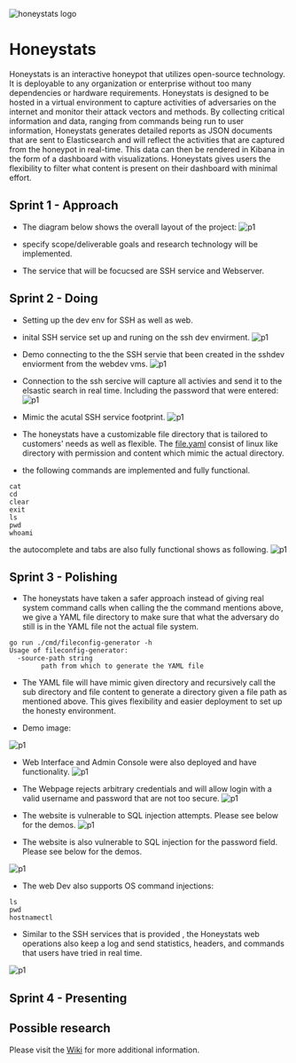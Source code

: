 ![honeystats logo](https://avatars.githubusercontent.com/u/98433894?s=100&v=4)
# Honeystats   
Honeystats is an interactive honeypot that utilizes open-source technology. It is deployable to any organization or enterprise without too many dependencies or hardware requirements. Honeystats is designed to be hosted in a virtual environment to capture activities of adversaries on the internet and monitor their attack vectors and methods. By collecting critical information and data, ranging from commands being run to user information, Honeystats generates detailed reports as JSON documents that are sent to Elasticsearch and will reflect the activities that are captured from the honeypot in real-time. This data can then be rendered in Kibana in the form of a dashboard with visualizations. Honeystats gives users the flexibility to filter what content is present on their dashboard with minimal effort. 

## Sprint 1 - Approach
-  The diagram below shows the overall layout of the project:
![p1](images/p1.jpg "Diagram")

- specify scope/deliverable goals and research technology will be implemented.
- The service that will be focucsed are SSH service and Webserver.

## Sprint 2 - Doing 

- Setting up the dev env for SSH as well as web.


- inital SSH service set up and runing on the ssh dev envirment. 
![p1](images/runningSSJ.gif)

- Demo connecting to the the SSH servie that been created in the sshdev enviorment from the webdev vms.
![p1](images/connectingSSh.gif)

- Connection to the ssh sercive will capture all activies and send it to the elsastic search in real time. Including the password that were entered:
![p1](images/ElasticSearch.png)

- Mimic the acutal SSH service footprint.
![p1](images/footprint.png)


- The honeystats have a customizable file directory that is tailored to customers' needs as well as flexible.  The [file.yaml](https://github.com/honeystats/ssh/blob/main/files.yaml) consist of linux like directory with permission and content which mimic the actual directory.

- the following commands are implemented and fully functional.
```
cat
cd 
clear 
exit 
ls 
pwd 
whoami
```
the autocomplete and tabs are also fully functional shows as following. 
![p1](images/autocomplete.gif)



## Sprint 3 - Polishing

- The honeystats have taken a safer approach instead of giving real system command calls when calling the the command mentions above, we give a YAML file directory to make sure that what the adversary do still is in the YAML file not the actual file system. 

```
go run ./cmd/fileconfig-generator -h
Usage of fileconfig-generator:
  -source-path string
    	path from which to generate the YAML file
```

- The YAML file will have mimic given directory and recursively call the sub directory and file content to generate a directory given a file path as mentioned above. This gives flexibility and easier deployment to set up the honesty environment.  

- Demo image:

![p1](images/yamlgenerator.png)


- Web Interface and Admin Console were also deployed and have functionality. 
![p1](images/LoginPage.png)

- The Webpage rejects arbitrary credentials and will allow login with a valid username and password that are not too secure. 
![p1](images/login.gif)

- The website is vulnerable to SQL injection attempts. Please see below for the demos.
![p1](images/loginwithSQL.gif)


- The website is also vulnerable to SQL injection for the password field. Please see below for the demos. 

![p1](images/loginwithSQLfail.gif)

- The web Dev also supports OS command injections:
```
ls
pwd
hostnamectl
```

- Similar to the SSH services that is provided , the Honeystats web operations also keep a log and send statistics, headers, and commands that users have tried in real time.

![p1](images/webdev_elstic.png)



## Sprint 4 - Presenting

## Possible research

Please visit the [Wiki](https://github.com/honeystats/honeystats/wiki) for more additional information. 
